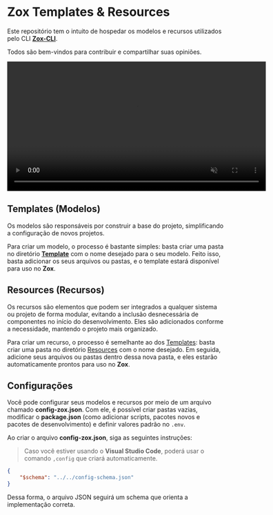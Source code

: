 # Zox Templates & Resources

Este repositório tem o intuito de hospedar os modelos e recursos utilizados pelo CLI [**Zox-CLI**](https://github.com/isBucky/Zox-CLI).

Todos são bem-vindos para contribuir e compartilhar suas opiniões.

<video width="600" controls muted>
  <source src="https://www.youtube.com/watch?v=3RJRx2JZ5vE&ab_channel=BuckyDeveloper" type="video/mp4">
  Seu navegador não suporta a exibição de vídeos.
</video>

## Templates (Modelos)

Os modelos são responsáveis por construir a base do projeto, simplificando a configuração de novos projetos.

Para criar um modelo, o processo é bastante simples: basta criar uma pasta no diretório [**Template**](https://github.com/isBucky/Zox-Templates/tree/main/templates/) com o nome desejado para o seu modelo. Feito isso, basta adicionar os seus arquivos ou pastas, e o template estará disponível para uso no **Zox**.

## Resources (Recursos)

Os recursos são elementos que podem ser integrados a qualquer sistema ou projeto de forma modular, evitando a inclusão desnecessária de componentes no início do desenvolvimento. Eles são adicionados conforme a necessidade, mantendo o projeto mais organizado.

Para criar um recurso, o processo é semelhante ao dos [Templates](#templates-modelos): basta criar uma pasta no diretório [Resources](https://github.com/isBucky/Zox-Templates/tree/main/resources) com o nome desejado. Em seguida, adicione seus arquivos ou pastas dentro dessa nova pasta, e eles estarão automaticamente prontos para uso no **Zox**.

## Configurações

Você pode configurar seus modelos e recursos por meio de um arquivo chamado **config-zox.json**. Com ele, é possível criar pastas vazias, modificar o **package.json** (como adicionar scripts, pacotes novos e pacotes de desenvolvimento) e definir valores padrão no `.env`.

Ao criar o arquivo **config-zox.json**, siga as seguintes instruções:

> Caso você estiver usando o **Visual Studio Code**, poderá usar o comando `,config` que criará automaticamente.

```json
{
    "$schema": "../../config-schema.json"
}
```

Dessa forma, o arquivo JSON seguirá um schema que orienta a implementação correta.
